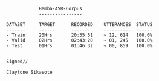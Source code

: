 				Bemba-ASR-Corpus
				----------------
	
	DATASET   	TARGET		RECORDED	UTTERANCES	STATUS			
	-------		------		-------		----------	------
	- Train		20Hrs		20:35:51	~ 12, 614	100.0%		
	- Valid		02Hrs		02:43:20	~ 01, 245	100.0%
	- Test		01Hrs		01:46:32	~ 00, 859	100.0%


	Signed//
	
	Claytone Sikasote
